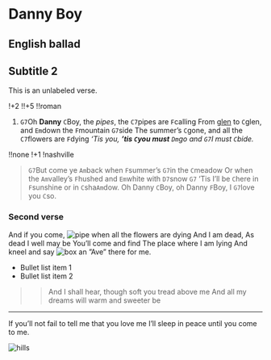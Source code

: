 # Danny Boy
## English ballad
## Subtitle 2

This is an unlabeled verse.

!+2
!!+5
!!roman

1. `G7`Oh **Danny** `C`Boy, the _pipes_, the ``C7``pipes are `F`calling
From [glen](https://en.wikipedia.org/wiki/Glen) to `C`glen, and `Em`down the `F`mountain `G7`side
The summer’s `C`gone, and all the ``C7``flowers are `F`dying
_‘Tis you, **’tis `C`you must** `Dm`go and `G7`I must `C`bide._

!!none
!+1
!nashville

> `G7`But come ye `Am`back when `F`summer’s `G7`in the `C`meadow
Or when the `Am`valley’s `F`hushed and `Em`white with `D7`snow `G7`
‘Tis I’ll be `C`here in `F`sunshine or in `C`sha`Am`dow.
Oh Danny `C`Boy, oh Danny `F`Boy, I `G7`love you `C`so.

### Second verse
And if you come, ![pipe](pipe.jpg "right")
when all the flowers are dying
And I am dead,
As dead I well may be
You’ll come and find
The place where I am lying
And kneel and say ![box](box.png) an ”Ave” there for me.

- Bullet list item 1
- Bullet list item 2

>> And I shall hear, though soft you tread above me
And all my dreams will warm and sweeter be 
---
If you’ll not fail to tell me that you love me
I’ll sleep in peace until you come to me.

![hills](hills.jpg "center")

